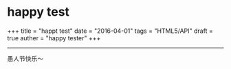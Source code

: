 ﻿# happy test

+++
title = "happt test"
date = "2016-04-01"
tags = "HTML5/API"
draft = true
auther = "happy tester"
+++

---

愚人节快乐～




